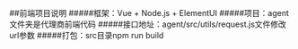 ##前端项目说明
#####框架：Vue + Node.js + ElementUI
#####项目：agent文件夹是代理商前端代码
#####接口地址：agent/src/utils/request.js文件修改url参数
#####打包：src目录npm run build
 